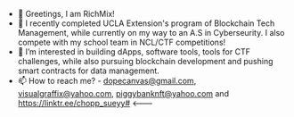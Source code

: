 - 👋 Greetings, I am RichMix! 
- 🌱 I recently completed UCLA Extension's program of Blockchain Tech Management, while currently on my way to an A.S in Cyberseurity. I  also compete with my school team in NCL/CTF competitions!
- 👀 I’m interested in building dApps, software tools, tools for CTF challenges, while also pursuing blockchain development and pushing smart contracts for data management.
- 📫 How to reach me? - dopecanvas@gmail.com, visualgraffix@yahoo.com, piggybanknft@yahoo.com and https://linktr.ee/chopp_sueyy# <---

